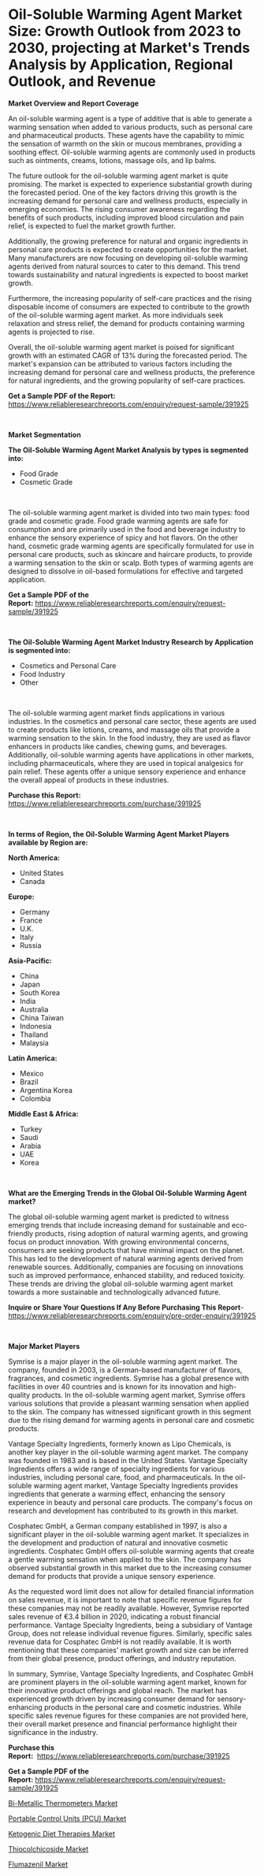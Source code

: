 <p><h1>Oil-Soluble Warming Agent Market Size: Growth Outlook from 2023 to 2030, projecting at Market's Trends Analysis by Application, Regional Outlook, and Revenue</h1></p><p><strong>Market Overview and Report Coverage</strong></p>
<p><p>An oil-soluble warming agent is a type of additive that is able to generate a warming sensation when added to various products, such as personal care and pharmaceutical products. These agents have the capability to mimic the sensation of warmth on the skin or mucous membranes, providing a soothing effect. Oil-soluble warming agents are commonly used in products such as ointments, creams, lotions, massage oils, and lip balms.</p><p>The future outlook for the oil-soluble warming agent market is quite promising. The market is expected to experience substantial growth during the forecasted period. One of the key factors driving this growth is the increasing demand for personal care and wellness products, especially in emerging economies. The rising consumer awareness regarding the benefits of such products, including improved blood circulation and pain relief, is expected to fuel the market growth further.</p><p>Additionally, the growing preference for natural and organic ingredients in personal care products is expected to create opportunities for the market. Many manufacturers are now focusing on developing oil-soluble warming agents derived from natural sources to cater to this demand. This trend towards sustainability and natural ingredients is expected to boost market growth.</p><p>Furthermore, the increasing popularity of self-care practices and the rising disposable income of consumers are expected to contribute to the growth of the oil-soluble warming agent market. As more individuals seek relaxation and stress relief, the demand for products containing warming agents is projected to rise.</p><p>Overall, the oil-soluble warming agent market is poised for significant growth with an estimated CAGR of 13% during the forecasted period. The market's expansion can be attributed to various factors including the increasing demand for personal care and wellness products, the preference for natural ingredients, and the growing popularity of self-care practices.</p></p>
<p><strong>Get a Sample PDF of the Report:</strong> <a href="https://www.reliableresearchreports.com/enquiry/request-sample/391925">https://www.reliableresearchreports.com/enquiry/request-sample/391925</a></p>
<p>&nbsp;</p>
<p><strong>Market Segmentation</strong></p>
<p><strong>The Oil-Soluble Warming Agent Market Analysis by types is segmented into:</strong></p>
<p><ul><li>Food Grade</li><li>Cosmetic Grade</li></ul></p>
<p>&nbsp;</p>
<p><p>The oil-soluble warming agent market is divided into two main types: food grade and cosmetic grade. Food grade warming agents are safe for consumption and are primarily used in the food and beverage industry to enhance the sensory experience of spicy and hot flavors. On the other hand, cosmetic grade warming agents are specifically formulated for use in personal care products, such as skincare and haircare products, to provide a warming sensation to the skin or scalp. Both types of warming agents are designed to dissolve in oil-based formulations for effective and targeted application.</p></p>
<p><strong>Get a Sample PDF of the Report:</strong>&nbsp;<a href="https://www.reliableresearchreports.com/enquiry/request-sample/391925">https://www.reliableresearchreports.com/enquiry/request-sample/391925</a></p>
<p>&nbsp;</p>
<p><strong>The Oil-Soluble Warming Agent Market Industry Research by Application is segmented into:</strong></p>
<p><ul><li>Cosmetics and Personal Care</li><li>Food Industry</li><li>Other</li></ul></p>
<p>&nbsp;</p>
<p><p>The oil-soluble warming agent market finds applications in various industries. In the cosmetics and personal care sector, these agents are used to create products like lotions, creams, and massage oils that provide a warming sensation to the skin. In the food industry, they are used as flavor enhancers in products like candies, chewing gums, and beverages. Additionally, oil-soluble warming agents have applications in other markets, including pharmaceuticals, where they are used in topical analgesics for pain relief. These agents offer a unique sensory experience and enhance the overall appeal of products in these industries.</p></p>
<p><strong>Purchase this Report:</strong>&nbsp; <a href="https://www.reliableresearchreports.com/purchase/391925">https://www.reliableresearchreports.com/purchase/391925</a></p>
<p>&nbsp;</p>
<p><strong>In terms of Region, the Oil-Soluble Warming Agent Market Players available by Region are:</strong></p>
<p>
    <p> <strong> North America: </strong>
        <ul>
            <li>United States</li>
            <li>Canada</li>
        </ul>
        </p> 
    <p> <strong> Europe: </strong>
        <ul>
            <li>Germany</li>
            <li>France</li>
            <li>U.K.</li>
            <li>Italy</li>
            <li>Russia</li>
        </ul>
        </p> 
    <p> <strong> Asia-Pacific: </strong>
        <ul>
            <li>China</li>
            <li>Japan</li>
            <li>South Korea</li>
            <li>India</li>
            <li>Australia</li>
            <li>China Taiwan</li>
            <li>Indonesia</li>
            <li>Thailand</li>
            <li>Malaysia</li>
        </ul>
        </p> 
    <p> <strong> Latin America: </strong>
        <ul>
            <li>Mexico</li>
            <li>Brazil</li>
            <li>Argentina Korea</li>
            <li>Colombia</li>
        </ul>
        </p> 
    <p> <strong> Middle East & Africa: </strong>
        <ul>
            <li>Turkey</li>
            <li>Saudi</li>
            <li>Arabia</li>
            <li>UAE</li>
            <li>Korea</li>
        </ul>
    </p>
    </p>
<p>&nbsp;</p>
<p><strong>What are the Emerging Trends in the Global Oil-Soluble Warming Agent market?</strong></p>
<p><p>The global oil-soluble warming agent market is predicted to witness emerging trends that include increasing demand for sustainable and eco-friendly products, rising adoption of natural warming agents, and growing focus on product innovation. With growing environmental concerns, consumers are seeking products that have minimal impact on the planet. This has led to the development of natural warming agents derived from renewable sources. Additionally, companies are focusing on innovations such as improved performance, enhanced stability, and reduced toxicity. These trends are driving the global oil-soluble warming agent market towards a more sustainable and technologically advanced future.</p></p>
<p><strong>Inquire or Share Your Questions If Any Before Purchasing This Report</strong>- <a href="https://www.reliableresearchreports.com/enquiry/pre-order-enquiry/391925">https://www.reliableresearchreports.com/enquiry/pre-order-enquiry/391925</a></p>
<p>&nbsp;</p>
<p><strong>Major Market Players</strong></p>
<p><p>Symrise is a major player in the oil-soluble warming agent market. The company, founded in 2003, is a German-based manufacturer of flavors, fragrances, and cosmetic ingredients. Symrise has a global presence with facilities in over 40 countries and is known for its innovation and high-quality products. In the oil-soluble warming agent market, Symrise offers various solutions that provide a pleasant warming sensation when applied to the skin. The company has witnessed significant growth in this segment due to the rising demand for warming agents in personal care and cosmetic products.</p><p>Vantage Specialty Ingredients, formerly known as Lipo Chemicals, is another key player in the oil-soluble warming agent market. The company was founded in 1983 and is based in the United States. Vantage Specialty Ingredients offers a wide range of specialty ingredients for various industries, including personal care, food, and pharmaceuticals. In the oil-soluble warming agent market, Vantage Specialty Ingredients provides ingredients that generate a warming effect, enhancing the sensory experience in beauty and personal care products. The company's focus on research and development has contributed to its growth in this market.</p><p>Cosphatec GmbH, a German company established in 1997, is also a significant player in the oil-soluble warming agent market. It specializes in the development and production of natural and innovative cosmetic ingredients. Cosphatec GmbH offers oil-soluble warming agents that create a gentle warming sensation when applied to the skin. The company has observed substantial growth in this market due to the increasing consumer demand for products that provide a unique sensory experience. </p><p>As the requested word limit does not allow for detailed financial information on sales revenue, it is important to note that specific revenue figures for these companies may not be readily available. However, Symrise reported sales revenue of €3.4 billion in 2020, indicating a robust financial performance. Vantage Specialty Ingredients, being a subsidiary of Vantage Group, does not release individual revenue figures. Similarly, specific sales revenue data for Cosphatec GmbH is not readily available. It is worth mentioning that these companies' market growth and size can be inferred from their global presence, product offerings, and industry reputation.</p><p>In summary, Symrise, Vantage Specialty Ingredients, and Cosphatec GmbH are prominent players in the oil-soluble warming agent market, known for their innovative product offerings and global reach. The market has experienced growth driven by increasing consumer demand for sensory-enhancing products in the personal care and cosmetic industries. While specific sales revenue figures for these companies are not provided here, their overall market presence and financial performance highlight their significance in the industry.</p></p>
<p><strong>Purchase this Report:</strong>&nbsp;&nbsp;<a href="https://www.reliableresearchreports.com/purchase/391925">https://www.reliableresearchreports.com/purchase/391925</a></p>
<p></p>
<p><strong>Get a Sample PDF of the Report:</strong>&nbsp;<a href="https://www.reliableresearchreports.com/enquiry/request-sample/391925">https://www.reliableresearchreports.com/enquiry/request-sample/391925</a></p>
<p><p><a href="https://medium.com/@jinkhatum1452/bi-metallic-thermometers-market-trends-forecast-and-competitive-analysis-to-2030-0ea1a23a24c8">Bi-Metallic Thermometers Market</a></p><p><a href="https://medium.com/@zaidjeet11730/portable-control-units-pcu-market-report-reveals-the-latest-trends-and-growth-opportunities-of-59ff99eada58">Portable Control Units (PCU) Market</a></p><p><a href="https://medium.com/@tanaysamar7412/ketogenic-diet-therapies-market-research-report-its-history-and-forecast-2023-to-2030-64497ce4d0f0">Ketogenic Diet Therapies Market</a></p><p><a href="https://github.com/grishafomin4852/Market-Research-Report-List-1/blob/main/thiocolchicoside-market.md">Thiocolchicoside Market</a></p><p><a href="https://github.com/abbypearson7765/Market-Research-Report-List-1/blob/main/flumazenil-market.md">Flumazenil Market</a></p></p>